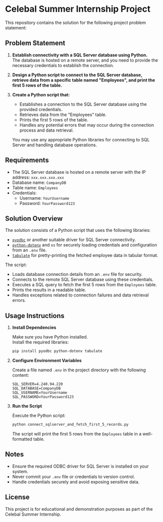 # Celebal Summer Internship Project

This repository contains the solution for the following project problem statement:

## Problem Statement

1. **Establish connectivity with a SQL Server database using Python.**  
   The database is hosted on a remote server, and you need to provide the necessary credentials to establish the connection.

2. **Design a Python script to connect to the SQL Server database, retrieve data from a specific table named "Employees", and print the first 5 rows of the table.**

3. **Create a Python script that:**
   - Establishes a connection to the SQL Server database using the provided credentials.
   - Retrieves data from the "Employees" table.
   - Prints the first 5 rows of the table.
   - Handles any potential errors that may occur during the connection process and data retrieval.

   You may use any appropriate Python libraries for connecting to SQL Server and handling database operations.

## Requirements

- The SQL Server database is hosted on a remote server with the IP address: `xxx.xxx.xxx.xxx`
- Database name: `CompanyDB`
- Table name: `Employees`
- Credentials:
  - Username: `YourUsername`
  - Password: `YourPassword123`

## Solution Overview

The solution consists of a Python script that uses the following libraries:
- [`pyodbc`](https://github.com/mkleehammer/pyodbc) or another suitable driver for SQL Server connectivity.
- [`python-dotenv`](https://github.com/theskumar/python-dotenv) and `os` for securely loading credentials and configuration from an `.env` file.
- [`tabulate`](https://github.com/astanin/python-tabulate) for pretty-printing the fetched employee data in tabular format.

The script:
- Loads database connection details from an `.env` file for security.
- Connects to the remote SQL Server database using these credentials.
- Executes a SQL query to fetch the first 5 rows from the `Employees` table.
- Prints the results in a readable table.
- Handles exceptions related to connection failures and data retrieval errors.

## Usage Instructions

1. **Install Dependencies**

   Make sure you have Python installed.  
   Install the required libraries:

   ```bash
   pip install pyodbc python-dotenv tabulate
   ```

2. **Configure Environment Variables**

   Create a file named `.env` in the project directory with the following content:

   ```
   SQL_SERVER=4.240.94.220
   SQL_DATABASE=CompanyDB
   SQL_USERNAME=YourUsername
   SQL_PASSWORD=YourPassword123
   ```

3. **Run the Script**

   Execute the Python script:

   ```bash
   python connect_sqlserver_and_fetch_first_5_records.py
   ```

   The script will print the first 5 rows from the `Employees` table in a well-formatted table.

## Notes

- Ensure the required ODBC driver for SQL Server is installed on your system.
- Never commit your `.env` file or credentials to version control.
- Handle credentials securely and avoid exposing sensitive data.

## License

This project is for educational and demonstration purposes as part of the Celebal Summer Internship.
